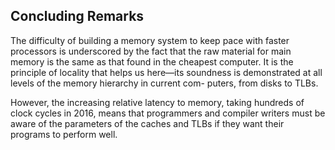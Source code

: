 ## Concluding Remarks

The difficulty of building a memory system to keep pace with faster processors is underscored by the fact that the raw material for main memory is the same as that found in the cheapest computer. It is the principle of locality that helps us here—its soundness is demonstrated at all levels of the memory hierarchy in current com- puters, from disks to TLBs.

However, the increasing relative latency to memory, taking hundreds of clock cycles in 2016, means that programmers and compiler writers must be aware of the parameters of the caches and TLBs if they want their programs to perform well.
